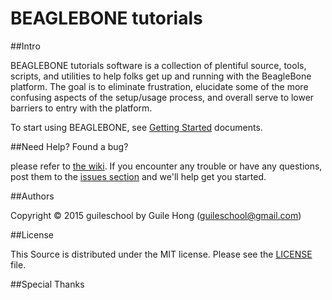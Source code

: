 BEAGLEBONE tutorials
===

##Intro

BEAGLEBONE tutorials software is a collection of plentiful source, tools, scripts, and utilities to help folks get up and running with the BeagleBone platform. The goal is to eliminate frustration, elucidate some of the more confusing aspects of the setup/usage process, and overall serve to lower barriers to entry with the platform.

To start using BEAGLEBONE, see [Getting Started](https://github.com/guileschool/BEAGLEBONE-tutorials/blob/master/Getting%20Started%20For%20Beginners.md) documents.


##Need Help? Found a bug?

please refer to [the wiki](https://github.com/guileschool/BEAGLEBONE-tutorials/wiki). If you encounter any trouble or have any questions, post them to the [issues section](https://github.com/guileschool/BEAGLEBONE-tutorials/issues) and we'll help get you started.

##Authors

Copyright © 2015 guileschool by Guile Hong (guileschool@gmail.com)

##License

This Source is distributed under the MIT license. Please see the [LICENSE](https://github.com/guileschool/BEAGLEBONE-tutorials/blob/master/LICENSE) file.

##Special Thanks

